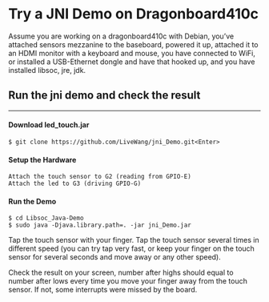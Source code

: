 # Try a JNI Demo on Dragonboard410c


Assume you are working on a dragonboard410c with Debian, you’ve attached sensors mezzanine to the baseboard, powered it up, attached it to an HDMI monitor with a keyboard and mouse, you have connected to WiFi, or installed a USB-Ethernet dongle and have that hooked up, and you have installed libsoc, jre, jdk.


## Run the jni demo and check the result

---

#### Download led_touch.jar

    $ git clone https://github.com/LiveWang/jni_Demo.git<Enter>

#### Setup the Hardware

    Attach the touch sensor to G2 (reading from GPIO-E)
    Attach the led to G3 (driving GPIO-G)

#### Run the Demo

    $ cd Libsoc_Java-Demo
    $ sudo java -Djava.library.path=. -jar jni_Demo.jar

Tap the touch sensor with your finger. Tap the touch sensor several times in different speed (you can try tap very fast, or keep your finger on the touch sensor for several seconds and move away or any other speed).

Check the result on your screen, number after highs should equal to number after lows every time you move your finger away from the touch sensor. If not, some interrupts were missed by the board.




